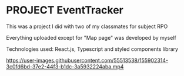 <h1>PROJECT EventTracker</h1>
<p>This was a project I did with two of my classmates for subject RPO</p>
<p>Everything uploaded except for "Map page" was developed by myself </p>
<p>Technologies used: React.js, Typescript and styled components library </p>

https://user-images.githubusercontent.com/55513538/155902314-3c0fd6bd-37e2-44f3-b1dc-3a5932224aba.mp4

